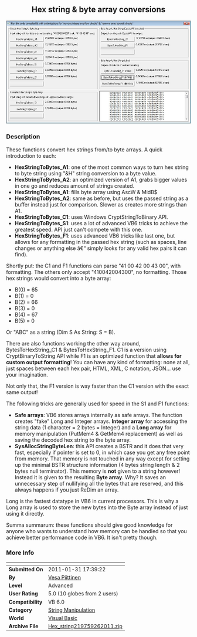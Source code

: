 ﻿<div align="center">

## Hex string & byte array conversions

<img src="PIC201126188187149.jpg">
</div>

### Description

<p>These functions convert hex strings from/to byte arrays. A quick introduction to each:</p>

<ul>

<li><b>HexStringToBytes_A1</b>: one of the most common ways to turn hex string to byte string using "&H" string conversion to a byte value.</li>

<li><b>HexStringToBytes_A2</b>: an optimized version of A1, grabs bigger values in one go and reduces amount of strings created.</li>

<li><b>HexStringToBytes_A1</b>: fills byte array using AscW & MidB$</li>

<li><b>HexStringToBytes_A2</b>: same as before, but uses the passed string as a buffer instead just for comparison. Slower as creates more strings than A1.</li>

<li><b>HexStringToBytes_C1</b>: uses Windows CryptStringToBinary API.</li>

<li><b>HexStringToBytes_S1</b>: uses a lot of advanced VB6 tricks to achieve the greatest speed. API just can't compete with this one.</li>

<li><b>HexStringToBytes_F1</b>: uses advanced VB6 tricks like last one, but allows for any formatting in the passed hex string (such as spaces, line changes or anything else â€“ simply looks for any valid hex pairs it can find).

</ul>

<p>Shortly put: the C1 and F1 functions can parse "41 00 42 00 43 00", with formatting. The others only accept "410042004300", no formatting. Those hex strings would convert into a byte array:</p>

<ul>

<li>B(0) = 65</li>

<li>B(1) = 0</li>

<li>B(2) = 66</li>

<li>B(3) = 0</li>

<li>B(4) = 67</li>

<li>B(5) = 0</li>

</ul>

<p>Or "ABC" as a string (Dim S As String: S = B).</p>

<p>There are also functions working the other way around, BytesToHexString_C1 & BytesToHexString_F1. C1 is a version using CryptBinaryToString API while F1 is an optimized function that <b>allows for custom output formatting</b>! You can have any kind of formatting: none at all, just spaces between each hex pair, HTML, XML, C notation, JSON... use your imagination.</p>

<p>Not only that, the F1 version is way faster than the C1 version with the exact same output!</p>

<p>The following tricks are generally used for speed in the S1 and F1 functions:</p>

<ul>

<li><b>Safe arrays</b>: VB6 stores arrays internally as safe arrays. The function creates "fake" Long and Integer arrays. <b>Integer array</b> for accessing the string data (1 character = 2 bytes = Integer) and a <b>Long array</b> for memory manipulation (PutMem4 & GetMem4 replacement) as well as saving the decoded hex string to the byte array.</li>

<li><b>SysAllocStringByteLen</b>: this API creates a BSTR and it does that very fast, especially if pointer is set to 0, in which case you get any free point from memory. That memory is not touched in any way except for setting up the minimal BSTR structure information (4 bytes string length & 2 bytes null terminator). This memory is <b>not</b> given to a string however! Instead it is given to the resulting <b>Byte array</b>. Why? It saves an unnecessary step of nullifying all the bytes that are reserved, and this always happens if you just ReDim an array.</li>

</ul>

<p>Long is the fastest datatype in VB6 in current processors. This is why a Long array is used to store the new bytes into the Byte array instead of just using it directly.</p>

<p>Summa summarum: these functions should give good knowledge for anyone who wants to understand how memory can be handled so that you achieve better performance code in VB6. It isn't pretty though.</p>
 
### More Info
 


<span>             |<span>
---                |---
**Submitted On**   |2011-01-31 17:39:22
**By**             |[Vesa Piittinen](https://github.com/Planet-Source-Code/PSCIndex/blob/master/ByAuthor/vesa-piittinen.md)
**Level**          |Advanced
**User Rating**    |5.0 (10 globes from 2 users)
**Compatibility**  |VB 6\.0
**Category**       |[String Manipulation](https://github.com/Planet-Source-Code/PSCIndex/blob/master/ByCategory/string-manipulation__1-5.md)
**World**          |[Visual Basic](https://github.com/Planet-Source-Code/PSCIndex/blob/master/ByWorld/visual-basic.md)
**Archive File**   |[Hex\_string219759262011\.zip](https://github.com/Planet-Source-Code/vesa-piittinen-hex-string-byte-array-conversions__1-73717/archive/master.zip)








